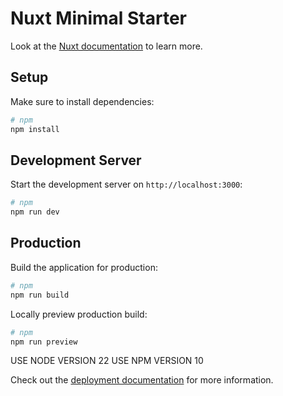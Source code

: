 # Nuxt Minimal Starter

Look at the [Nuxt documentation](https://nuxt.com/docs/getting-started/introduction) to learn more.

## Setup

Make sure to install dependencies:

```bash
# npm
npm install
```

## Development Server

Start the development server on `http://localhost:3000`:

```bash
# npm
npm run dev
```


## Production

Build the application for production:

```bash
# npm
npm run build
```

Locally preview production build:

```bash
# npm
npm run preview
```

USE NODE VERSION 22
USE NPM VERSION 10

Check out the [deployment documentation](https://nuxt.com/docs/getting-started/deployment) for more information.
